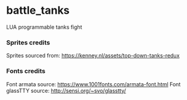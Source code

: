 # battle_tanks
LUA programmable tanks fight

### Sprites credits
Sprites sourced from: https://kenney.nl/assets/top-down-tanks-redux

### Fonts credits
Font armata source: https://www.1001fonts.com/armata-font.html
Font glassTTY source: http://sensi.org/~svo/glasstty/

